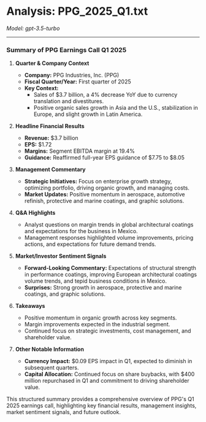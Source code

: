 # Analysis: PPG_2025_Q1.txt

*Model: gpt-3.5-turbo*

---

### Summary of PPG Earnings Call Q1 2025

1. **Quarter & Company Context**
   - **Company:** PPG Industries, Inc. (PPG)
   - **Fiscal Quarter/Year:** First quarter of 2025
   - **Key Context:** 
     - Sales of $3.7 billion, a 4% decrease YoY due to currency translation and divestitures.
     - Positive organic sales growth in Asia and the U.S., stabilization in Europe, and slight growth in Latin America.

2. **Headline Financial Results**
   - **Revenue:** $3.7 billion
   - **EPS:** $1.72
   - **Margins:** Segment EBITDA margin at 19.4%
   - **Guidance:** Reaffirmed full-year EPS guidance of $7.75 to $8.05

3. **Management Commentary**
   - **Strategic Initiatives:** Focus on enterprise growth strategy, optimizing portfolio, driving organic growth, and managing costs.
   - **Market Updates:** Positive momentum in aerospace, automotive refinish, protective and marine coatings, and graphic solutions.

4. **Q&A Highlights**
   - Analyst questions on margin trends in global architectural coatings and expectations for the business in Mexico.
   - Management responses highlighted volume improvements, pricing actions, and expectations for future demand trends.

5. **Market/Investor Sentiment Signals**
   - **Forward-Looking Commentary:** Expectations of structural strength in performance coatings, improving European architectural coatings volume trends, and tepid business conditions in Mexico.
   - **Surprises:** Strong growth in aerospace, protective and marine coatings, and graphic solutions.

6. **Takeaways**
   - Positive momentum in organic growth across key segments.
   - Margin improvements expected in the industrial segment.
   - Continued focus on strategic investments, cost management, and shareholder value.

7. **Other Notable Information**
   - **Currency Impact:** $0.09 EPS impact in Q1, expected to diminish in subsequent quarters.
   - **Capital Allocation:** Continued focus on share buybacks, with $400 million repurchased in Q1 and commitment to driving shareholder value.

This structured summary provides a comprehensive overview of PPG's Q1 2025 earnings call, highlighting key financial results, management insights, market sentiment signals, and future outlook.